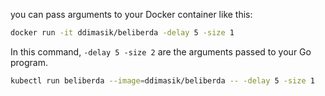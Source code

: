you can pass arguments to your Docker container like this:

```bash
docker run -it ddimasik/beliberda -delay 5 -size 1
```

In this command, `-delay 5 -size 2` are the arguments passed to your Go program.

```bash
kubectl run beliberda --image=ddimasik/beliberda -- -delay 5 -size 1
```